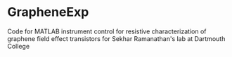 # GrapheneExp
Code for MATLAB instrument control for resistive characterization of graphene field effect transistors for Sekhar Ramanathan's lab at Dartmouth College
